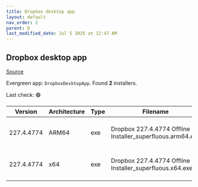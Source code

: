 ```yaml
---
title: Dropbox desktop app
layout: default
nav_order: 2
parent: D
last_modified_date: Jul 5 2025 at 12:47 AM
---
```


## Dropbox desktop app

[Source](https://www.dropbox.com/desktop)

Evergreen app: `DropboxDesktopApp`. Found **2** installers.

Last check: 🟢

| Version    | Architecture | Type | Filename                                                   | URI                                                                                                                                                                                                                                    |
| ---------- | ------------ | ---- | ---------------------------------------------------------- | -------------------------------------------------------------------------------------------------------------------------------------------------------------------------------------------------------------------------------------- |
| 227.4.4774 | ARM64        | exe  | Dropbox 227.4.4774 Offline Installer_superfluous.arm64.exe | [https://edge.dropboxstatic.com/dbx-releng/client/Dropbox%20227.4.4774%20Offline%20Installer_superfluous.arm64.exe](https://edge.dropboxstatic.com/dbx-releng/client/Dropbox%20227.4.4774%20Offline%20Installer_superfluous.arm64.exe) |
| 227.4.4774 | x64          | exe  | Dropbox 227.4.4774 Offline Installer_superfluous.x64.exe   | [https://edge.dropboxstatic.com/dbx-releng/client/Dropbox%20227.4.4774%20Offline%20Installer_superfluous.x64.exe](https://edge.dropboxstatic.com/dbx-releng/client/Dropbox%20227.4.4774%20Offline%20Installer_superfluous.x64.exe)     |
